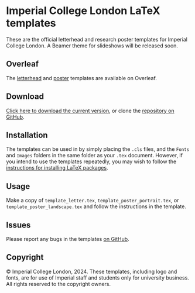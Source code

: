 # Imperial College London LaTeX templates

These are the official letterhead and research poster templates for Imperial
College London. A Beamer theme for slideshows will be released soon.

## Overleaf

The [letterhead](https://www.overleaf.com/latex/templates/imperial-college-london-official-letter-template/vxqhsxfjqdmm) and [poster](https://www.overleaf.com/latex/templates/imperial-college-london-poster-template/pphqwvtdrbkp) templates are available on Overleaf.

## Download

[Click here to download the current
version](https://github.com/ImperialCollegeLondon/imperial_latex_templates/archive/refs/heads/main.zip),
or clone the [repository on
GitHub](https://github.com/ImperialCollegeLondon/imperial_latex_templates).

## Installation

The templates can be used in by simply placing the `.cls` files, and the
`Fonts` and `Images` folders in the same folder as your `.tex` document.
However, if you intend to use the templates repeatedly, you may wish to follow
the [instructions for installing LaTeX
packages](https://en.wikibooks.org/wiki/LaTeX/Installing_Extra_Packages).

## Usage

Make a copy of `template_letter.tex`, `template_poster_portrait.tex`, or
`template_poster_landscape.tex` and follow the instructions in the template.

## Issues

Please report any bugs in the templates [on GitHub](https://github.com/ImperialCollegeLondon/imperial_latex_templates/issues).

## Copyright

© Imperial College London, 2024. These templates, including logo and fonts, are 
for use of Imperial staff and students only for university business. All rights 
reserved to the copyright owners.
